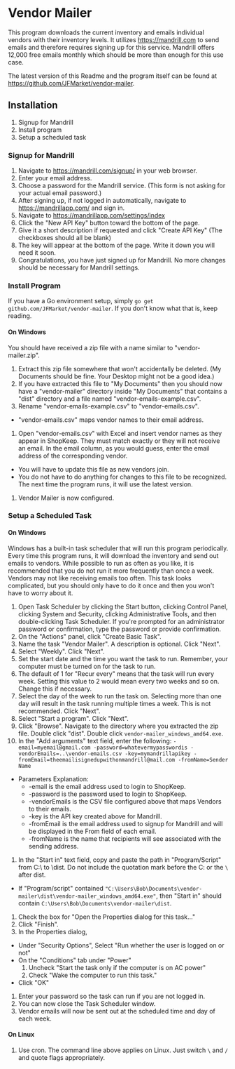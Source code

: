 # Vendor Mailer
This program downloads the current inventory and emails individual vendors with their inventory levels.
It utilizes https://mandrill.com to send emails and therefore requires signing up for this service. 
Mandrill offers 12,000 free emails monthly which should be more than enough for this use case.

The latest version of this Readme and the program itself can be found at https://github.com/JFMarket/vendor-mailer.

## Installation
1. Signup for Mandrill
1. Install program
1. Setup a scheduled task

### Signup for Mandrill
1. Navigate to https://mandrill.com/signup/ in your web browser.
1. Enter your email address.
1. Choose a password for the Mandrill service. (This form is not asking for your actual email password.)
1. After signing up, if not logged in automatically, navigate to https://mandrillapp.com/ and sign in.
1. Navigate to https://mandrillapp.com/settings/index
1. Click the "New API Key" button toward the bottom of the page.
1. Give it a short description if requested and click "Create API Key" (The checkboxes should all be blank)
1. The key will appear at the bottom of the page. Write it down you will need it soon.
1. Congratulations, you have just signed up for Mandrill. No more changes should be necessary for Mandrill settings.

### Install Program
If you have a Go environment setup, simply `go get github.com/JFMarket/vendor-mailer`.
If you don't know what that is, keep reading.

#### On Windows
You should have received a zip file with a name similar to "vendor-mailer.zip".

1. Extract this zip file somewhere that won't accidentally be deleted. (My Documents should be fine. Your Desktop might not be a good idea.)
1. If you have extracted this file to "My Documents" then you should now have a "vendor-mailer" directory inside "My Documents" that contains
a "dist" directory and a file named "vendor-emails-example.csv".
1. Rename "vendor-emails-example.csv" to "vendor-emails.csv".
  * "vendor-emails.csv" maps vendor names to their email address.
1. Open "vendor-emails.csv" with Excel and insert vendor names as they appear in ShopKeep.
They must match exactly or they will not receive an email. In the email column, as you would guess,
enter the email address of the corresponding vendor.
  * You will have to update this file as new vendors join.
  * You do not have to do anything for changes to this file to be recognized.
  The next time the program runs, it will use the latest version.
1. Vendor Mailer is now configured.

### Setup a Scheduled Task
#### On Windows
Windows has a built-in task scheduler that will run this program periodically. Every time this program runs,
it will download the inventory and send out emails to vendors. While possible to run as often as you like, 
it is recommended that you do not run it more frequently than once a week. Vendors may not like receiving
emails too often. This task looks complicated, but you should only have to do it once and then you won't have
to worry about it.

1. Open Task Scheduler by clicking the Start button, clicking Control Panel, clicking System and Security, clicking Administrative Tools, and then double-clicking Task Scheduler.‌
If you're prompted for an administrator password or confirmation, type the password or provide confirmation.
1. On the "Actions" panel, click "Create Basic Task".
1. Name the task "Vendor Mailer". A description is optional. Click "Next".
1. Select "Weekly". Click "Next".
1. Set the start date and the time you want the task to run. Remember, your computer must be turned on for the task to run.
1. The default of 1 for "Recur every" means that the task will run every week. Setting this value to 2 would mean every two
weeks and so on. Change this if necessary.
1. Select the day of the week to run the task on. Selecting more than one day will result in the task running multiple times
a week. This is not recommended. Click "Next".
1. Select "Start a program". Click "Next".
1. Click "Browse". Navigate to the directory where you extracted the zip file. Double click "dist". Double click `vendor-mailer_windows_amd64.exe`.
1. In the "Add arguments" text field, enter the following: `-email=myemail@gmail.com -password=whatevermypasswordis -vendorEmails=..\vendor-emails.csv -key=mymandrillapikey -fromEmail=theemailisignedupwithonmandrill@mail.com -fromName=Sender Name`
  * Parameters Explanation:
    * -email is the email address used to login to ShopKeep.
    * -password is the password used to login to ShopKeep.
    * -vendorEmails is the CSV file configured above that maps Vendors to their emails.
    * -key is the API key created above for Mandrill.
    * -fromEmail is the email address used to signup for Mandrill and will be displayed in the From field of each email.
    * -fromName is the name that recipients will see associated with the sending address.
1. In the "Start in" text field, copy and paste the path in "Program/Script" from C:\ to \dist. Do not include the quotation mark before the C: or the `\` after dist.
  * If "Program/script" contained `"C:\Users\Bob\Documents\vendor-mailer\dist\vendor-mailer_windows_amd64.exe"`, then "Start in" should contain `C:\Users\Bob\Documents\vendor-mailer\dist`.
1. Check the box for "Open the Properties dialog for this task..."
1. Click "Finish".
1. In the Properties dialog, 
  * Under "Security Options", Select "Run whether the user is logged on or not"
  * On the "Conditions" tab under "Power"
    1. Uncheck "Start the task only if the computer is on AC power"
    1. Check "Wake the computer to run this task."
  * Click "OK"
1. Enter your password so the task can run if you are not logged in.
1. You can now close the Task Scheduler window.
1. Vendor emails will now be sent out at the scheduled time and day of each week.

#### On Linux
1. Use cron. The command line above applies on Linux. Just switch `\` and `/` and quote flags appropriately.